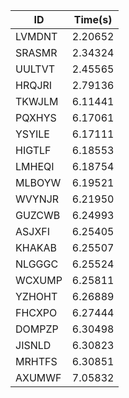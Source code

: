 |ID|Time(s)|
|-|-|
|LVMDNT|2.20652|
|SRASMR|2.34324|
|UULTVT|2.45565|
|HRQJRI|2.79136|
|TKWJLM|6.11441|
|PQXHYS|6.17061|
|YSYILE|6.17111|
|HIGTLF|6.18553|
|LMHEQI|6.18754|
|MLBOYW|6.19521|
|WVYNJR|6.21950|
|GUZCWB|6.24993|
|ASJXFI|6.25405|
|KHAKAB|6.25507|
|NLGGGC|6.25524|
|WCXUMP|6.25811|
|YZHOHT|6.26889|
|FHCXPO|6.27444|
|DOMPZP|6.30498|
|JISNLD|6.30823|
|MRHTFS|6.30851|
|AXUMWF|7.05832|
